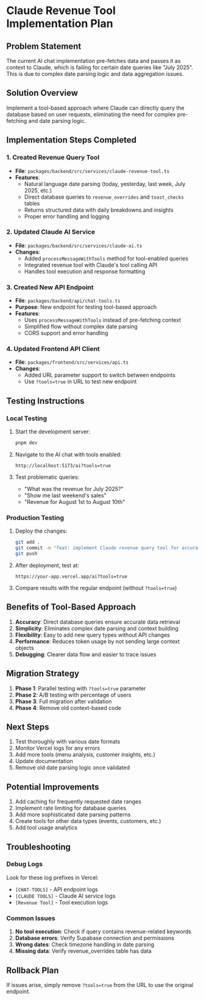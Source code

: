 # Claude Revenue Tool Implementation Plan

## Problem Statement
The current AI chat implementation pre-fetches data and passes it as context to Claude, which is failing for certain date queries like "July 2025". This is due to complex date parsing logic and data aggregation issues.

## Solution Overview
Implement a tool-based approach where Claude can directly query the database based on user requests, eliminating the need for complex pre-fetching and date parsing logic.

## Implementation Steps Completed

### 1. Created Revenue Query Tool
- **File**: `packages/backend/src/services/claude-revenue-tool.ts`
- **Features**:
  - Natural language date parsing (today, yesterday, last week, July 2025, etc.)
  - Direct database queries to `revenue_overrides` and `toast_checks` tables
  - Returns structured data with daily breakdowns and insights
  - Proper error handling and logging

### 2. Updated Claude AI Service
- **File**: `packages/backend/src/services/claude-ai.ts`
- **Changes**:
  - Added `processMessageWithTools` method for tool-enabled queries
  - Integrated revenue tool with Claude's tool calling API
  - Handles tool execution and response formatting

### 3. Created New API Endpoint
- **File**: `packages/backend/api/chat-tools.ts`
- **Purpose**: New endpoint for testing tool-based approach
- **Features**:
  - Uses `processMessageWithTools` instead of pre-fetching context
  - Simplified flow without complex date parsing
  - CORS support and error handling

### 4. Updated Frontend API Client
- **File**: `packages/frontend/src/services/api.ts`
- **Changes**:
  - Added URL parameter support to switch between endpoints
  - Use `?tools=true` in URL to test new endpoint

## Testing Instructions

### Local Testing
1. Start the development server:
   ```bash
   pnpm dev
   ```

2. Navigate to the AI chat with tools enabled:
   ```
   http://localhost:5173/ai?tools=true
   ```

3. Test problematic queries:
   - "What was the revenue for July 2025?"
   - "Show me last weekend's sales"
   - "Revenue for August 1st to August 10th"

### Production Testing
1. Deploy the changes:
   ```bash
   git add .
   git commit -m "feat: implement Claude revenue query tool for accurate date handling"
   git push
   ```

2. After deployment, test at:
   ```
   https://your-app.vercel.app/ai?tools=true
   ```

3. Compare results with the regular endpoint (without `?tools=true`)

## Benefits of Tool-Based Approach

1. **Accuracy**: Direct database queries ensure accurate data retrieval
2. **Simplicity**: Eliminates complex date parsing and context building
3. **Flexibility**: Easy to add new query types without API changes
4. **Performance**: Reduces token usage by not sending large context objects
5. **Debugging**: Clearer data flow and easier to trace issues

## Migration Strategy

1. **Phase 1**: Parallel testing with `?tools=true` parameter
2. **Phase 2**: A/B testing with percentage of users
3. **Phase 3**: Full migration after validation
4. **Phase 4**: Remove old context-based code

## Next Steps

1. Test thoroughly with various date formats
2. Monitor Vercel logs for any errors
3. Add more tools (menu analysis, customer insights, etc.)
4. Update documentation
5. Remove old date parsing logic once validated

## Potential Improvements

1. Add caching for frequently requested date ranges
2. Implement rate limiting for database queries
3. Add more sophisticated date parsing patterns
4. Create tools for other data types (events, customers, etc.)
5. Add tool usage analytics

## Troubleshooting

### Debug Logs
Look for these log prefixes in Vercel:
- `[CHAT-TOOLS]` - API endpoint logs
- `[CLAUDE TOOLS]` - Claude AI service logs
- `[Revenue Tool]` - Tool execution logs

### Common Issues
1. **No tool execution**: Check if query contains revenue-related keywords
2. **Database errors**: Verify Supabase connection and permissions
3. **Wrong dates**: Check timezone handling in date parsing
4. **Missing data**: Verify revenue_overrides table has data

## Rollback Plan
If issues arise, simply remove `?tools=true` from the URL to use the original endpoint.